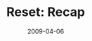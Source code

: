 ---
layout: media
category: media
series: "Reset"
title: "Reset: Recap"
date: 2009-04-06
description: "In this talk Brian Tome recaps our Reset journey and discusses where we're headed next."
video: "https://s3.amazonaws.com/crossroadsvideomessages/Reset7.mp4"
video-poster: "https://www.crossroads.net/uploadedfiles/Reset7-still.jpg"
---